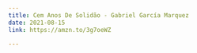 ```yaml
---
title: Cem Anos De Solidão - Gabriel García Marquez
date: 2021-08-15
link: https://amzn.to/3g7oeWZ

---
```

